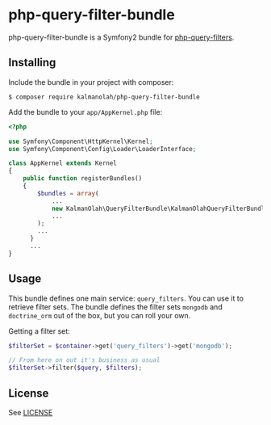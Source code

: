 php-query-filter-bundle
=======================

php-query-filter-bundle is a Symfony2 bundle for [php-query-filters](https://github.com/kalmanolah/php-query-filters).

## Installing

Include the bundle in your project with composer:

```shell
$ composer require kalmanolah/php-query-filter-bundle
```

Add the bundle to your `app/AppKernel.php` file:

```php
<?php

use Symfony\Component\HttpKernel\Kernel;
use Symfony\Component\Config\Loader\LoaderInterface;

class AppKernel extends Kernel
{
    public function registerBundles()
    {
        $bundles = array(
            ...
            new KalmanOlah\QueryFilterBundle\KalmanOlahQueryFilterBundle(),
            ...
        );
        ...
      }
      ...
}
```

## Usage

This bundle defines one main service: `query_filters`. You can use it to
retrieve filter sets. The bundle defines the filter sets `mongodb` and
`doctrine_orm` out of the box, but you can roll your own.

Getting a filter set:

```php
$filterSet = $container->get('query_filters')->get('mongodb');

// From here on out it's business as usual
$filterSet->filter($query, $filters);
```

## License

See [LICENSE](LICENSE)
